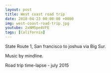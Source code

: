 ```yaml
---
layout: post
title: West coast road trip
date: 2018-04-23 00:00:00 +0000
img: west-coast-road-trip.jpg
youtube: 2xNM5pe4VFE
tags: [California]
---
```


State Route 1, San francisco to joshua via Big Sur.

Music by mindline.

Road trip time-lapse - july 2015
